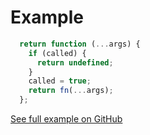 # Example

<div class="imported-github-code">

```js reference
  return function (...args) {
    if (called) {
      return undefined;
    }
    called = true;
    return fn(...args);
  };
```

<div class="github-code-link"><a href=https://github.com/user/repo/blob/branch/folder/example.js#L6-L12 target="_blank">See full example on GitHub</a></div>

</div>
